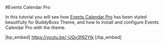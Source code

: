 #Events Calendar Pro

In this tutorial you will see how [Events Calendar Pro](https://theeventscalendar.com/) has been styled beautifully for BuddyBoss Theme, and how to install and configure Events Calendar Pro with the theme.

[bp_embed] https://youtu.be/-UQy3f62YIk [/bp_embed]